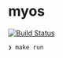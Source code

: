 # myos
[![Build Status](https://travis-ci.com/bassaer/myos.svg?branch=master)](https://travis-ci.com/bassaer/myos)

```
❯ make run
```
